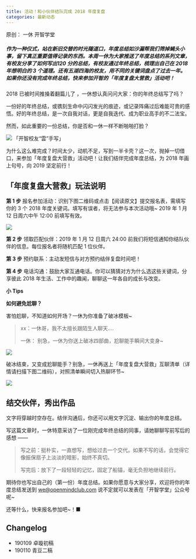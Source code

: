 ```yaml
---
title: 活动！和小伙伴结队完成 2018 年度复盘
categories: 最新动态
---
```


原创： 一休  开智学堂 

##### 作为一种仪式，站在新旧交替的时光隧道口，年度总结如沙漏帮我们筛掉蝇头小事，留下真正重要值得记录的东西。本周一休为大家推送了年度总结的系列文章，有校友分享了如何写出120 分的总结，有校友通过年终总结，梳理出自己在 2018 年想明白的 3 个道理。还有五湖四海的校友，用不同的关键词盘点了过去一年。如果你还没有完成年终总结，快来参加开智的「年度复盘大营救」活动吧！

2018 已被时间推搡着翻篇儿了 ，一休想认真问问大家：你的年终总结写了吗？

一份好的年终总结，或镌刻生命中闪闪发光的痕迹，或记录阵痛过后难能可贵的感悟。好的年终总结，是一次自我对话，更是自我迭代、成为职业高手的不二法宝。

然而，如此重要的一份总结，你是否和一休一样不断啪啪打脸？

![](https://ws2.sinaimg.cn/large/006tNc79gy1fz9j3jkfpcj30m80ci74t.jpg)
「开智校友“雲”手写」

为什么这么难完成？时间太少，动机不足，写到一半卡壳？这一次，抛掉一切借口，来参加「年度复盘大营救」活动吧！让我们结伴完成年度总结，为 2018 年画上句号，向 2019 坚定前行！

## 「年度复盘大营救」玩法说明

**第 1 步** 报名参加活动：识别下图二维码或点击【阅读原文】提交报名表，需填写你的 3 个 2018 年度关键词。填写有误者，将无法参与本次活动哦~ 2019 年 1 月 12 日周六中午 12:00 前填写有效。

![](https://ws3.sinaimg.cn/large/006tNc79gy1fz9j4mwikpj30dw0dwaa3.jpg)

**第 2 步** 领取匹配伙伴：2019 年 1 月 12 日周六 24:00 前我们将短信通知你结队伙伴的信息。每位报名者将随机匹配 1 位伙伴。

**第 3 步** 预约联系：主动发短信与对方预约结伴复盘时间吧！

**第 4 步** 电话沟通：鼓励大家互通电话。你可以猜猜对方为什么选这些关键词，分享彼此 2018 年生活、工作中的趣闻，聊聊这一年各自的成长与改变。

**小 Tips**

**如何避免尬聊？**

害怕尬聊，不知道如何开场？一休为你准备了破冰模板~

> xx：一休哥，我不太擅长跟陌生人聊天….
> 
> 一休： 别急，一休为你送上破冰四部曲，尬聊能手瞬间大变身~

![](https://ws1.sinaimg.cn/large/006tNc79gy1fz9j6mhdvcj30bm0hjq4e.jpg)

破冰结束，又变成尬聊能手？别急，一休再送上「年度复盘大营救」互聊清单（详情请扫描下图二维码），对照清单瞬间切入热聊环节~

![](https://ws1.sinaimg.cn/large/006tNc79gy1fz9j6wn33bj30p00dwta6.jpg)

## 结交伙伴，秀出作品

文字将穿越时空存在。结伴沟通后，你还可以用文字沉淀、输出你的年度总结。

写这篇文章时，一休特意采访了一位刚完成年终总结的同事，请她聊聊写前写后的感想 ——

> 写之前：挺朴实，一直想写，想给过去一个交代。如果不写的话，会觉得它像振保扇子上淡淡的暗影，始终不真切。
> 
> 写完后：放下了一段轻轻的记忆，固定了船锚，毫无负担地继续前行。

期待你也写出自己的（第一份）年度总结。如果你愿意与大家分享，欢迎将你的年度总结发送到 we@openmindclub.com 
说不定就可以发表在「开智学堂」公众号呢~

还等什么，快来报名参加吧~！■

## Changelog

- 190109 卓璇初稿
- 190110 青豆二稿
